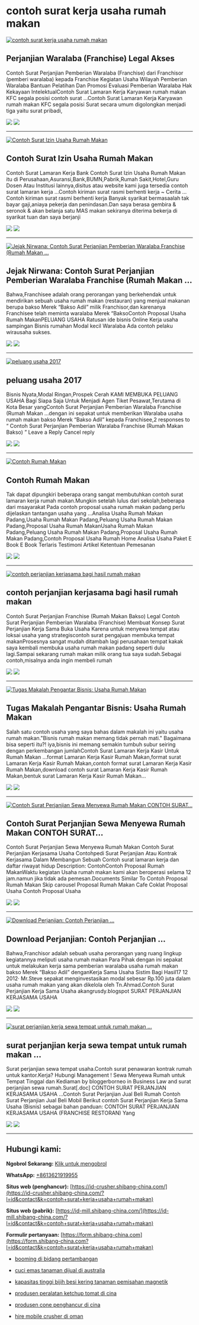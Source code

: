 # contoh surat kerja usaha rumah makan

<a href="https://swt.shibang-china.com/?l=id&img&k=contoh+surat+kerja+usaha+rumah+makan" target="_blank">![contoh surat kerja usaha rumah makan](http://static.shibang-china.com/all-800x300/1064.jpg)</a>

## Perjanjian Waralaba (Franchise) Legal Akses
Contoh Surat Perjanjian Pemberian Waralaba (Franchise) dari Franchisor (pemberi waralaba) kepada Franchise Kegiatan Usaha Wilayah Pemberian Waralaba Bantuan Pelatihan Dan Promosi Evaluasi Pemberian Waralaba Hak Kekayaan IntelektualContoh Surat Lamaran Kerja Karyawan rumah makan KFC segala posisi contoh surat …Contoh Surat Lamaran Kerja Karyawan rumah makan KFC segala posisi Surat secara umum digolongkan menjadi tiga yaitu surat pribadi,


<a href="https://whatsapp.shibangsoft.com/WhatsApp.php" target="_blank" title="WhatsApp">![](http://static.shibang-china.com/icon/whatsapp.png)</a> <a href="https://swt.shibang-china.com/?l=id&icon&k=contoh+surat+kerja+usaha+rumah+makan" target="_blank">![](http://static.shibang-china.com/icon/chat-id.png)</a>

---

<a href="https://swt.shibang-china.com/?l=id&img&k=contoh+surat+kerja+usaha+rumah+makan" target="_blank">![Contoh Surat Izin Usaha Rumah Makan](http://static.shibang-china.com/all-800x300/460.jpg)</a>

## Contoh Surat Izin Usaha Rumah Makan
Contoh Surat Lamaran Kerja Bank Contoh Surat Izin Usaha Rumah Makan itu di Perusahaan,Asuransi,Bank,BUMN,Pabrik,Rumah Sakit,Hotel,Guru Dosen Atau Institusi lainnya,disitus atau website kami juga tersedia contoh surat lamaran kerja …Contoh kiriman surat rasmi berhenti kerja ~ Cerita …Contoh kiriman surat rasmi berhenti kerja Banyak syarikat bermasaalah tak bayar gaji,aniaya pekerja dan penindasan.Dan saya berasa gembira & seronok & akan belanja satu MAS makan sekiranya diterima bekerja di syarikat tuan dan saya berjanji


<a href="https://whatsapp.shibangsoft.com/WhatsApp.php" target="_blank" title="WhatsApp">![](http://static.shibang-china.com/icon/whatsapp.png)</a> <a href="https://swt.shibang-china.com/?l=id&icon&k=contoh+surat+kerja+usaha+rumah+makan" target="_blank">![](http://static.shibang-china.com/icon/chat-id.png)</a>

---

<a href="https://swt.shibang-china.com/?l=id&img&k=contoh+surat+kerja+usaha+rumah+makan" target="_blank">![Jejak Nirwana: Contoh Surat Perjanjian Pemberian Waralaba Franchise (Rumah Makan …](http://static.shibang-china.com/all-800x300/1487.jpg)</a>

## Jejak Nirwana: Contoh Surat Perjanjian Pemberian Waralaba Franchise (Rumah Makan …
Bahwa,Franchisee adalah orang perorangan yang berkehendak untuk mendirikan sebuah usaha rumah makan (restauran) yang menjual makanan berupa bakso Merek “Bakso Adil” milik Franchisor,dan karenanya Franchisee telah meminta waralaba Merek “BaksoContoh Proposal Usaha Rumah MakanPELUANG USAHA Ratusan ide bisnis Online Kerja usaha sampingan Bisnis rumahan Modal kecil Waralaba Ada contoh pelaku wirausaha sukses.


<a href="https://whatsapp.shibangsoft.com/WhatsApp.php" target="_blank" title="WhatsApp">![](http://static.shibang-china.com/icon/whatsapp.png)</a> <a href="https://swt.shibang-china.com/?l=id&icon&k=contoh+surat+kerja+usaha+rumah+makan" target="_blank">![](http://static.shibang-china.com/icon/chat-id.png)</a>

---

<a href="https://swt.shibang-china.com/?l=id&img&k=contoh+surat+kerja+usaha+rumah+makan" target="_blank">![peluang usaha 2017](http://static.shibang-china.com/all-800x300/814.jpg)</a>

## peluang usaha 2017
Bisnis Nyata,Modal Ringan,Prospek Cerah KAMI MEMBUKA PELUANG USAHA Bagi Siapa Saja Untuk Menjadi Agen Tiket Pesawat,Terutama di Kota Besar yangContoh Surat Perjanjian Pemberian Waralaba Franchise (Rumah Makan …dengan ini sepakat untuk memberikan Waralaba usaha rumah makan bakso Merek “Bakso Adil” kepada Franchisee,2 responses to “ Contoh Surat Perjanjian Pemberian Waralaba Franchise (Rumah Makan Bakso) ” Leave a Reply Cancel reply


<a href="https://whatsapp.shibangsoft.com/WhatsApp.php" target="_blank" title="WhatsApp">![](http://static.shibang-china.com/icon/whatsapp.png)</a> <a href="https://swt.shibang-china.com/?l=id&icon&k=contoh+surat+kerja+usaha+rumah+makan" target="_blank">![](http://static.shibang-china.com/icon/chat-id.png)</a>

---

<a href="https://swt.shibang-china.com/?l=id&img&k=contoh+surat+kerja+usaha+rumah+makan" target="_blank">![Contoh Rumah Makan](http://static.shibang-china.com/all-800x300/369.jpg)</a>

## Contoh Rumah Makan
Tak dapat dipungkiri beberapa orang sangat membutuhkan contoh surat lamaran kerja rumah makan.Mungkin setelah lulus dari sekolah,beberapa dari msayarakat Pada contoh proposal usaha rumah makan padang perlu dijelaskan tantangan usaha yang …Analisa Usaha Rumah Makan Padang,Usaha Rumah Makan Padang,Peluang Usaha Rumah Makan Padang,Proposal Usaha Rumah MakanUsaha Rumah Makan Padang,Peluang Usaha Rumah Makan Padang,Proposal Usaha Rumah Makan Padang,Contoh Proposal Usaha Rumah Home Analisa Usaha Paket E Book E Book Terlaris Testimoni Artikel Ketentuan Pemesanan


<a href="https://whatsapp.shibangsoft.com/WhatsApp.php" target="_blank" title="WhatsApp">![](http://static.shibang-china.com/icon/whatsapp.png)</a> <a href="https://swt.shibang-china.com/?l=id&icon&k=contoh+surat+kerja+usaha+rumah+makan" target="_blank">![](http://static.shibang-china.com/icon/chat-id.png)</a>

---

<a href="https://swt.shibang-china.com/?l=id&img&k=contoh+surat+kerja+usaha+rumah+makan" target="_blank">![contoh perjanjian kerjasama bagi hasil rumah makan](http://static.shibang-china.com/all-800x300/910.jpg)</a>

## contoh perjanjian kerjasama bagi hasil rumah makan
Contoh Surat Perjanjian Franchise (Rumah Makan Bakso) Legal Contoh Surat Perjanjian Pemberian Waralaba (Franchise) Membuat Konsep Surat Perjanjian Kerja Sama Buka Usaha Karena untuk menyewa tempat atau loksai usaha yang strategiscontoh surat pengajuan membuka tempat makanProsesnya sangat mudah ditambah lagi perusahaan tempat kakak saya kembali membuka usaha rumah makan padang seperti dulu lagi.Sampai sekarang rumah makan milik orang tua saya sudah.Sebagai contoh,misalnya anda ingin membeli rumah


<a href="https://whatsapp.shibangsoft.com/WhatsApp.php" target="_blank" title="WhatsApp">![](http://static.shibang-china.com/icon/whatsapp.png)</a> <a href="https://swt.shibang-china.com/?l=id&icon&k=contoh+surat+kerja+usaha+rumah+makan" target="_blank">![](http://static.shibang-china.com/icon/chat-id.png)</a>

---

<a href="https://swt.shibang-china.com/?l=id&img&k=contoh+surat+kerja+usaha+rumah+makan" target="_blank">![Tugas Makalah Pengantar Bisnis: Usaha Rumah Makan](http://static.shibang-china.com/all-800x300/1148.jpg)</a>

## Tugas Makalah Pengantar Bisnis: Usaha Rumah Makan
Salah satu contoh usaha yang saya bahas dalam makalah ini yaitu usaha rumah makan."Bisnis rumah makan memang tidak pernah mati." Bagaimana bisa seperti itu?! iya,bisnis ini memang semakin tumbuh subur seiring dengan perkembangan jumlahContoh Surat Lamaran Kerja Kasir Untuk Rumah Makan …format Lamaran Kerja Kasir Rumah Makan,format surat Lamaran Kerja Kasir Rumah Makan,contoh format surat Lamaran Kerja Kasir Rumah Makan,download contoh surat Lamaran Kerja Kasir Rumah Makan,bentuk surat Lamaran Kerja Kasir Rumah Makan…


<a href="https://whatsapp.shibangsoft.com/WhatsApp.php" target="_blank" title="WhatsApp">![](http://static.shibang-china.com/icon/whatsapp.png)</a> <a href="https://swt.shibang-china.com/?l=id&icon&k=contoh+surat+kerja+usaha+rumah+makan" target="_blank">![](http://static.shibang-china.com/icon/chat-id.png)</a>

---

<a href="https://swt.shibang-china.com/?l=id&img&k=contoh+surat+kerja+usaha+rumah+makan" target="_blank">![Contoh Surat Perjanjian Sewa Menyewa Rumah Makan CONTOH SURAT…](http://static.shibang-china.com/all-800x300/142.jpg)</a>

## Contoh Surat Perjanjian Sewa Menyewa Rumah Makan CONTOH SURAT…
Contoh Surat Perjanjian Sewa Menyewa Rumah Makan Contoh Surat Perjanjian Kerjasama Usaha Contohpedi Surat Perjanjian Atau Kontrak Kerjasama Dalam Membangun Sebuah Contoh surat lamaran kerja dan daftar riwayat hidup Description: ContohContoh Proposal Rumah MakanWaktu kegiatan Usaha rumah makan kami akan beroperasi selama 12 jam.namun jika tidak ada pemesan.Documents Similar To Contoh Proposal Rumah Makan Skip carousel Proposal Rumah Makan Cafe Coklat Proposal Usaha Contoh Proposal Usaha


<a href="https://whatsapp.shibangsoft.com/WhatsApp.php" target="_blank" title="WhatsApp">![](http://static.shibang-china.com/icon/whatsapp.png)</a> <a href="https://swt.shibang-china.com/?l=id&icon&k=contoh+surat+kerja+usaha+rumah+makan" target="_blank">![](http://static.shibang-china.com/icon/chat-id.png)</a>

---

<a href="https://swt.shibang-china.com/?l=id&img&k=contoh+surat+kerja+usaha+rumah+makan" target="_blank">![Download Perjanjian: Contoh Perjanjian …](http://static.shibang-china.com/all-800x300/64.jpg)</a>

## Download Perjanjian: Contoh Perjanjian …
Bahwa,Franchisor adalah sebuah usaha perorangan yang ruang lingkup kegiatannya meliputi usaha rumah makan Para Pihak dengan ini sepakat untuk melakukan kerja sama pemberian waralaba usaha rumah makan bakso Merek “Bakso Adil” denganKerja Sama Usaha Sistim Bagi Hasil17 12 2012· Mr.Steve sepakat menginvestasikan modal sebesar Rp.100 juta dalam usaha rumah makan yang akan dikelola oleh Tn.Ahmad.Contoh Surat Perjanjian Kerja Sama Usaha akangrusdy.blogspot SURAT PERJANJIAN KERJASAMA USAHA


<a href="https://whatsapp.shibangsoft.com/WhatsApp.php" target="_blank" title="WhatsApp">![](http://static.shibang-china.com/icon/whatsapp.png)</a> <a href="https://swt.shibang-china.com/?l=id&icon&k=contoh+surat+kerja+usaha+rumah+makan" target="_blank">![](http://static.shibang-china.com/icon/chat-id.png)</a>

---

<a href="https://swt.shibang-china.com/?l=id&img&k=contoh+surat+kerja+usaha+rumah+makan" target="_blank">![surat perjanjian kerja sewa tempat untuk rumah makan …](http://static.shibang-china.com/all-800x300/946.jpg)</a>

## surat perjanjian kerja sewa tempat untuk rumah makan …
Surat perjanjian sewa tempat usaha.Contoh surat penawaran kontrak rumah untuk kantor.Kerja? Hubungi Management ! Sewa Menyewa Rumah untuk Tempat Tinggal dan Kediaman by bloggerborneo in Business Law and surat perjanjian sewa rumah.Surat[.doc] CONTOH SURAT PERJANJIAN KERJASAMA USAHA …Contoh Surat Perjanjian Jual Beli Rumah Contoh Surat Perjanjian Jual Beli Mobil Berikut contoh Surat Perjanjian Kerja Sama Usaha (Bisnis) sebagai bahan panduan: CONTOH SURAT PERJANJIAN KERJASAMA USAHA (FRANCHISE RESTORAN) Yang


<a href="https://whatsapp.shibangsoft.com/WhatsApp.php" target="_blank" title="WhatsApp">![](http://static.shibang-china.com/icon/whatsapp.png)</a> <a href="https://swt.shibang-china.com/?l=id&icon&k=contoh+surat+kerja+usaha+rumah+makan" target="_blank">![](http://static.shibang-china.com/icon/chat-id.png)</a>

---
## Hubungi kami:

**Ngobrol Sekarang:** [Klik untuk mengobrol](https://swt.shibang-china.com?l=id&contact&k=contoh+surat+kerja+usaha+rumah+makan)

**WhatsApp:**  [+8613621919955](https://whatsapp.shibangsoft.com/WhatsApp.php)

**Situs web (penghancur):** [https://id-crusher.shibang-china.com/](https://id-crusher.shibang-china.com/?l=id&contact&k=contoh+surat+kerja+usaha+rumah+makan)

**Situs web (pabrik):** [https://id-mill.shibang-china.com/](https://id-mill.shibang-china.com/?l=id&contact&k=contoh+surat+kerja+usaha+rumah+makan)

**Formulir pertanyaan:** [https://form.shibang-china.com](https://form.shibang-china.com?l=id&contact&k=contoh+surat+kerja+usaha+rumah+makan)

* [booming di bidang pertambangan](../25/booming%20di%20bidang%20pertambangan.md)

* [cuci emas tanaman dijual di australia](../20/cuci%20emas%20tanaman%20dijual%20di%20australia.md)

* [kapasitas tinggi bijih besi kering tanaman pemisahan magnetik](../27/kapasitas%20tinggi%20bijih%20besi%20kering%20tanaman%20pemisahan%20magnetik.md)

* [produsen peralatan ketchup tomat di cina](../19/produsen%20peralatan%20ketchup%20tomat%20di%20cina.md)

* [produsen cone penghancur di cina](../27/produsen%20cone%20penghancur%20di%20cina.md)

* [hire mobile crusher di oman](../18/hire%20mobile%20crusher%20di%20oman.md)